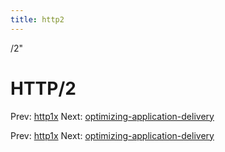 ```yaml
---
title: http2
---
```


/2"

# HTTP/2

Prev: [http1x](http1x.md) Next:
[optimizing-application-delivery](optimizing-application-delivery.md)

Prev: [http1x](http1x.md) Next:
[optimizing-application-delivery](optimizing-application-delivery.md)
